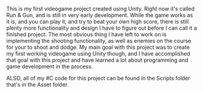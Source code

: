 This is my first videogame project created using Unity. Right now it's called Run & Gun, and is still in very early development. While the game works as it is, and you can play it, 
and try to beat your own high score, there is still plenty more functionality and design I have to figure out before I can call it a finished project. 
The most obvious thing I have left to work on is implementing the shooting functionality, as well as enemies on the course for your to shoot and dodge. 
My main goal with this project was to create my first working videogame using Unity though, and I have accomplished that goal with this project and have learned a lot about
programming and game development in the process. 

ALSO, all of my #C code for this project can be found in the Scripts folder that's in the Asset folder. 
